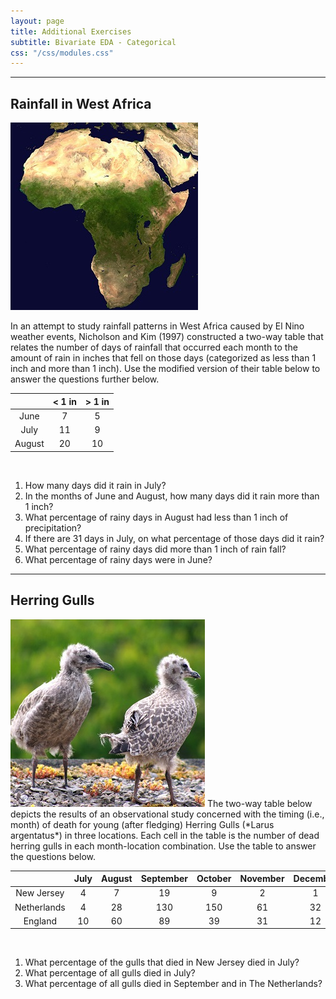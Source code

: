 ```yaml
---
layout: page
title: Additional Exercises
subtitle: Bivariate EDA - Categorical
css: "/css/modules.css"
---
```


----

## Rainfall in West Africa
<img src="zimgs/Africa_satellite.jpg" alt="Africa" class="img-right">

In an attempt to study rainfall patterns in West Africa caused by El Nino weather events, Nicholson and Kim (1997) constructed a two-way table that relates the number of days of rainfall that occurred each month to the amount of rain in inches that fell on those days (categorized as less than 1 inch and more than 1 inch). Use the modified version of their table below to answer the questions further below.
 
|        | < 1 in | > 1 in |
|:------:|:------:|:------:|
|  June  |    7   |    5   |
|  July  |   11   |    9   |
| August |   20   |   10   |

&nbsp;

1. How many days did it rain in July?
1. In the months of June and August, how many days did it rain more than 1 inch?
1. What percentage of rainy days in August had less than 1 inch of precipitation?
1. If there are 31 days in July, on what percentage of those days did it rain?
1. What percentage of rainy days did more than 1 inch of rain fall?
1. What percentage of rainy days were in June?

----

## Herring Gulls
<img src="zimgs/Herring_Gull_Fledglings.jpg" alt="Herring Gull Fledglings" class="img-right">
The two-way table below depicts the results of an observational study concerned with the timing (i.e., month) of death for young (after fledging) Herring Gulls (*Larus argentatus*) in three locations. Each cell in the table is the number of dead herring gulls in each month-location combination. Use the table to answer the questions below. 

|             | July | August | September | October | November | December |
|:-----------:|:----:|:------:|:---------:|:-------:|:--------:|:--------:|
|  New Jersey |   4  |    7   |     19    |    9    |     2    |     1    |
| Netherlands |   4  |   28   |    130    |   150   |    61    |    32    |
|   England   |  10  |   60   |     89    |    39   |    31    |    12    |

&nbsp;

1. What percentage of the gulls that died in New Jersey died in July?
1. What percentage of all gulls died in July?
1. What percentage of all gulls died in September and in The Netherlands?
